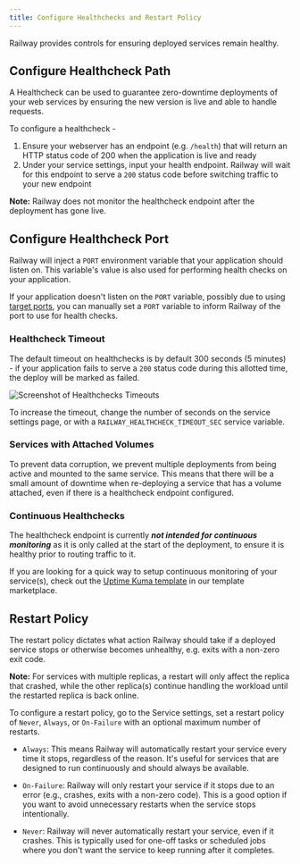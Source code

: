 ```yaml
---
title: Configure Healthchecks and Restart Policy
---
```


Railway provides controls for ensuring deployed services remain healthy.

## Configure Healthcheck Path

A Healthcheck can be used to guarantee zero-downtime deployments of your web services by ensuring the new version is live and able to handle requests.

To configure a healthcheck -
1. Ensure your webserver has an endpoint (e.g. `/health`) that will return an HTTP status code of 200 when the application is live and ready
2. Under your service settings, input your health endpoint.  Railway will wait for this endpoint to serve a `200` status code before switching traffic to your new endpoint

**Note:** Railway does not monitor the healthcheck endpoint after the deployment has gone live.

## Configure Healthcheck Port

Railway will inject a `PORT` environment variable that your application should listen on. This variable's value is also used for performing health checks on your application.

If your application doesn't listen on the `PORT` variable, possibly due to using [target ports](/guides/public-networking#target-ports), you can manually set a `PORT` variable to inform Railway of the port to use for health checks.

### Healthcheck Timeout

The default timeout on healthchecks is by default 300 seconds (5 minutes) - if your application fails to serve a `200` status code during this allotted time, the deploy will be marked as failed.

<Image 
src="https://res.cloudinary.com/railway/image/upload/v1664564544/docs/healthcheck-timeout_lozkiv.png"
alt="Screenshot of Healthchecks Timeouts"
layout="intrinsic"
width={1188} height={348} quality={80} />

To increase the timeout, change the number of seconds on the service settings page, or with a `RAILWAY_HEALTHCHECK_TIMEOUT_SEC` service variable.

### Services with Attached Volumes

To prevent data corruption, we prevent multiple deployments from being active and mounted to the same service. This means that there will be a small amount of downtime when re-deploying a service that has a volume attached, even if there is a healthcheck endpoint configured.

### Continuous Healthchecks

The healthcheck endpoint is currently ***not intended for continuous monitoring*** as it is only called at the start of the deployment, to ensure it is healthy prior to routing traffic to it.

If you are looking for a quick way to setup continuous monitoring of your service(s), check out the <a href="https://railway.app/template/p6dsil" target="_blank">Uptime Kuma template</a> in our template marketplace.

## Restart Policy

The restart policy dictates what action Railway should take if a deployed service stops or otherwise becomes unhealthy, e.g. exits with a non-zero exit code.

**Note:** For services with multiple replicas, a restart will only affect the replica that crashed, while the other replica(s) continue handling the workload until the restarted replica is back online.

To configure a restart policy, go to the Service settings, set a restart policy of `Never`, `Always`, or `On-Failure` with an optional maximum number of restarts.

- `Always`: This means Railway will automatically restart your service every time it stops, regardless of the reason. It's useful for services that are designed to run continuously and should always be available.

- `On-Failure`: Railway will only restart your service if it stops due to an error (e.g., crashes, exits with a non-zero code). This is a good option if you want to avoid unnecessary restarts when the service stops intentionally.

- `Never`: Railway will never automatically restart your service, even if it crashes. This is typically used for one-off tasks or scheduled jobs where you don't want the service to keep running after it completes.